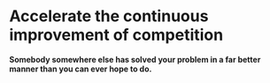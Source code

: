 # Accelerate the continuous improvement of competition

**Somebody somewhere else has solved your problem in a far better manner than you can ever hope to do.** 
